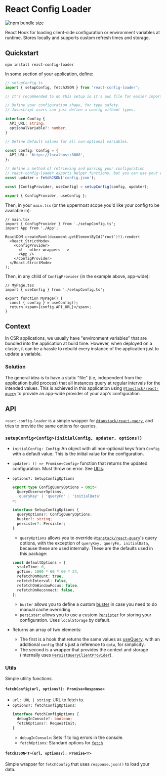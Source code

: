 # React Config Loader

![npm bundle size](https://img.shields.io/bundlephobia/minzip/react-config-loader)

React Hook for loading client-side configuration or environment variables at runtime. Stores locally and supports custom refresh times and storage.

## Quickstart

```
npm install react-config-loader
```

In some section of your application, define:

```ts
// setupConfig.ts
import { setupConfig, fetchJSON } from 'react-config-loader';

// It's recommended to do this setup in it's own file for easier importing

// Define your configuration shape, for type safety.
// Javascript users can just define a config without types.

interface Config {
  API_URL: string;
  optionalVariable?: number;
}

// Define default values for all non-optional variables.

const config: Config = {
  API_URL: 'https://localhost:3000',
};

// define a method of retrieving and parsing your configuration
// react-config-loader exports helper functions, but you can use your own as long as it satisfies () => Promise<Config>
const updater = fetchJSON('config.json');

const [ConfigProvider, useConfig] = setupConfig(config, updater);

export { ConfigProvider, useConfig };
```

Then, in your `main.tsx` (or the uppermost scope you'd like your config to be available in):

```tsx
// main.tsx
import { ConfigProvider } from './setupConfig.ts';
import App from './App';

ReactDOM.createRoot(document.getElementById('root')!).render(
  <React.StrictMode>
    <ConfigProvider>
      <!-- other wrappers -->
      <App />
    </ConfigProvider>
  </React.StrictMode>
);
```

Then, in any child of `ConfigProvider` (in the example above, app-wide):

```tsx
// MyPage.tsx
import { useConfig } from './setupConfig.ts';

export function MyPage() {
  const { config } = useConfig();
  return <span>{config.API_URL}</span>;
}
```

## Context

In CSR applications, we usually have "environment variables" that are bundled into the application at build time. However, when deployed on a cluster, it can be a hassle to rebuild every instance of the application just to update a variable.

### Solution

The general idea is to have a static "file" (i.e, independent from the application build process) that all instances query at regular intervals for the intended values. This is achieved in this application using [`@tanstack/react-query`](https://tanstack.com/query) to provide an app-wide provider of your app's configuration.

## API

`react-config-loader` is a simple wrapper for [`@tanstack/react-query`](https://tanstack.com/query), and tries to provide the same options for queries.

### `setupConfig<Config>(initialConfig, updater, options?)`

- `initialConfig: Config`: An object with all non-optional keys from `Config` with a default value. This is the initial value for the configuration.
- `updater: () => Promise<Config>` function that returns the updated configuration. Must throw on error. See [Utils](#Utils).
- `options?: SetupConfigOptions`

  ```ts
  export type ConfigQueryOptions = Omit<
    QueryObserverOptions,
    'queryKey' | 'queryFn' | 'initialData'
  >;

  interface SetupConfigOptions {
    queryOptions?: ConfigQueryOptions;
    buster?: string;
    persister?: Persister;
  }
  ```

  - `queryOptions` allows you to override [`@tanstack/react-query`](https://tanstack.com/query)'s query options, with the exception of `queryKey, queryFn, initialData`, because these are used internally. These are the defaults used in this package:

  ```ts
  const defaultOptions = {
    staleTime: 0,
    gcTime: 1000 * 60 * 60 * 24,
    refetchOnMount: true,
    refetchInterval: false,
    refetchOnWindowFocus: false,
    refetchOnReconnect: false,
  };
  ```

  - `buster` allows you to define a custom [buster](https://tanstack.com/query/v4/docs/framework/react/plugins/persistQueryClient/#cache-busting) in case you need to do manual cache overriding.
  - `persister`: allows you to use a custom [`Persister`](https://tanstack.com/query/v4/docs/framework/react/plugins/persistQueryClient) for storing your configuration. Uses `localStorage` by default.

- Returns an array of two elements:
  - The first is a hook that returns the same values as [useQuery](https://tanstack.com/query/v4/docs/framework/react/reference/useQuery), with an additional `config` that's just a reference to `data`, for simplicity.
  - The second is a wrapper that provides the context and storage (internally uses [`PersistQueryClientProvider`](https://tanstack.com/query/v4/docs/framework/react/plugins/persistQueryClient)).

### Utils

Simple utility functions.

#### `fetchConfig(url, options?): Promise<Response>`

- `url: URL | string`: URL to fetch to.
- `options?: fetchConfigOptions`:
  ```ts
  interface fetchConfigOptions {
    debugInConsole?: boolean;
    fetchOptions?: RequestInit;
  }
  ```
  - `debugInConsole`: Sets if to log errors in the console.
  - `fetchOptions`: Standard options for [`fetch`](https://developer.mozilla.org/en-US/docs/Web/API/fetch#options)

#### `fetchJSON<T>(url, options?): Promise<T>`

Simple wrapper for `fetchConfig` that uses `response.json()` to load your data.
